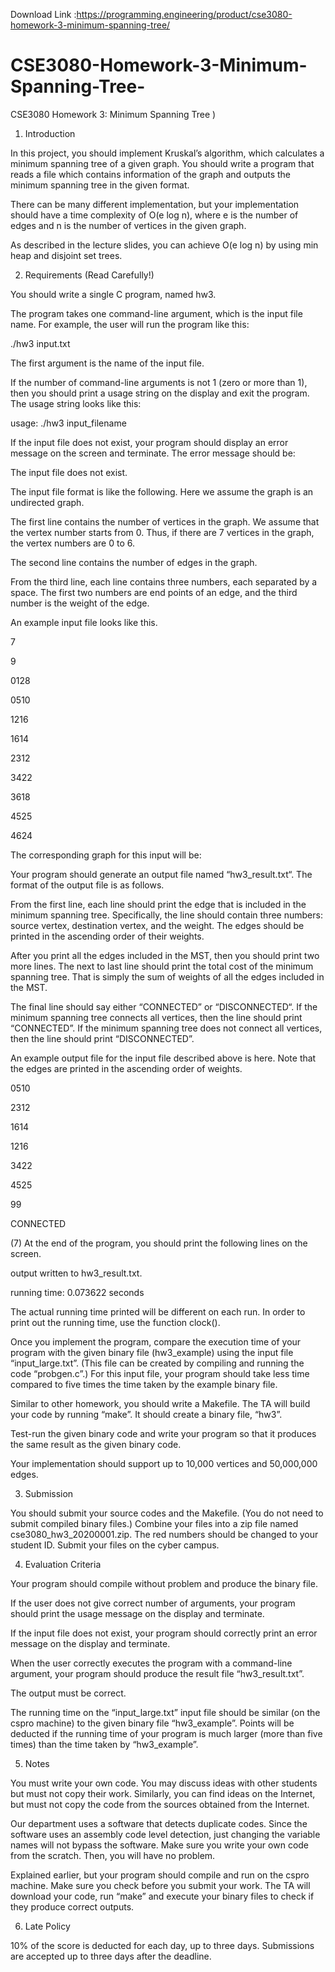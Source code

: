 Download Link :https://programming.engineering/product/cse3080-homework-3-minimum-spanning-tree/

# CSE3080-Homework-3-Minimum-Spanning-Tree-
CSE3080 Homework 3: Minimum Spanning Tree )
1. Introduction

In this project, you should implement Kruskal’s algorithm, which calculates a minimum spanning tree of a given graph. You should write a program that reads a file which contains information of the graph and outputs the minimum spanning tree in the given format.

There can be many different implementation, but your implementation should have a time complexity of O(e log n), where e is the number of edges and n is the number of vertices in the given graph.

As described in the lecture slides, you can achieve O(e log n) by using min heap and disjoint set trees.

2. Requirements (Read Carefully!)

You should write a single C program, named hw3.

The program takes one command-line argument, which is the input file name. For example, the user will run the program like this:

./hw3 input.txt

The first argument is the name of the input file.

If the number of command-line arguments is not 1 (zero or more than 1), then you should print a usage string on the display and exit the program. The usage string looks like this:

usage: ./hw3 input_filename

If the input file does not exist, your program should display an error message on the screen and terminate. The error message should be:

The input file does not exist.

The input file format is like the following. Here we assume the graph is an undirected graph.

The first line contains the number of vertices in the graph. We assume that the vertex number starts from 0. Thus, if there are 7 vertices in the graph, the vertex numbers are 0 to 6.

The second line contains the number of edges in the graph.


From the third line, each line contains three numbers, each separated by a space. The first two numbers are end points of an edge, and the third number is the weight of the edge.

An example input file looks like this.

7

9

0128

0510

1216

1614

2312

3422

3618

4525

4624

The corresponding graph for this input will be:



Your program should generate an output file named “hw3_result.txt“. The format of the output file is as follows.

From the first line, each line should print the edge that is included in the minimum spanning tree. Specifically, the line should contain three numbers: source vertex, destination vertex, and the weight. The edges should be printed in the ascending order of their weights.

After you print all the edges included in the MST, then you should print two more lines. The next to last line should print the total cost of the minimum spanning tree. That is simply the sum of weights of all the edges included in the MST.

The final line should say either “CONNECTED” or “DISCONNECTED“. If the minimum spanning tree connects all vertices, then the line should print “CONNECTED”. If the minimum spanning tree does not connect all vertices, then the line should print “DISCONNECTED”.


An example output file for the input file described above is here. Note that the edges are printed in the ascending order of weights.

0510

2312

1614

1216

3422

4525

99

CONNECTED

(7) At the end of the program, you should print the following lines on the screen.

output written to hw3_result.txt.

running time: 0.073622 seconds

The actual running time printed will be different on each run. In order to print out the running time, use the function clock().

Once you implement the program, compare the execution time of your program with the given binary file (hw3_example) using the input file “input_large.txt”. (This file can be created by compiling and running the code “probgen.c”.) For this input file, your program should take less time compared to five times the time taken by the example binary file.

Similar to other homework, you should write a Makefile. The TA will build your code by running “make”. It should create a binary file, “hw3”.

Test-run the given binary code and write your program so that it produces the same result as the given binary code.

Your implementation should support up to 10,000 vertices and 50,000,000 edges.

3. Submission

You should submit your source codes and the Makefile. (You do not need to submit compiled binary files.) Combine your files into a zip file named cse3080_hw3_20200001.zip. The red numbers should be changed to your student ID. Submit your files on the cyber campus.

4. Evaluation Criteria

Your program should compile without problem and produce the binary file.

If the user does not give correct number of arguments, your program should print the usage message on the display and terminate.


If the input file does not exist, your program should correctly print an error message on the display and terminate.

When the user correctly executes the program with a command-line argument, your program should produce the result file “hw3_result.txt”.

The output must be correct.

The running time on the “input_large.txt” input file should be similar (on the cspro machine) to the given binary file “hw3_example”. Points will be deducted if the running time of your program is much larger (more than five times) than the time taken by “hw3_example”.

5. Notes

You must write your own code. You may discuss ideas with other students but must not copy their work. Similarly, you can find ideas on the Internet, but must not copy the code from the sources obtained from the Internet.

Our department uses a software that detects duplicate codes. Since the software uses an assembly code level detection, just changing the variable names will not bypass the software. Make sure you write your own code from the scratch. Then, you will have no problem.

Explained earlier, but your program should compile and run on the cspro machine. Make sure you check before you submit your work. The TA will download your code, run “make” and execute your binary files to check if they produce correct outputs.

6. Late Policy

10% of the score is deducted for each day, up to three days. Submissions are accepted up to three days after the deadline.
